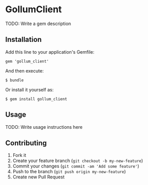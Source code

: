 # GollumClient

TODO: Write a gem description

## Installation

Add this line to your application's Gemfile:

    gem 'gollum_client'

And then execute:

    $ bundle

Or install it yourself as:

    $ gem install gollum_client

## Usage

TODO: Write usage instructions here

## Contributing

1. Fork it
2. Create your feature branch (`git checkout -b my-new-feature`)
3. Commit your changes (`git commit -am 'Add some feature'`)
4. Push to the branch (`git push origin my-new-feature`)
5. Create new Pull Request
